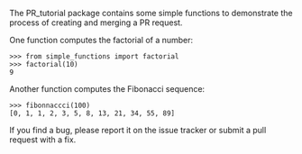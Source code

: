 The PR_tutorial package contains some simple functions to demonstrate the process of creating and merging a PR request.

One function computes the factorial of a number:

    >>> from simple_functions import factorial
    >>> factorial(10)
    9

Another function computes the Fibonacci sequence:

    >>> fibonnaccci(100)
    [0, 1, 1, 2, 3, 5, 8, 13, 21, 34, 55, 89]

If you find a bug, please report it on the issue tracker
or submit a pull request with a fix.